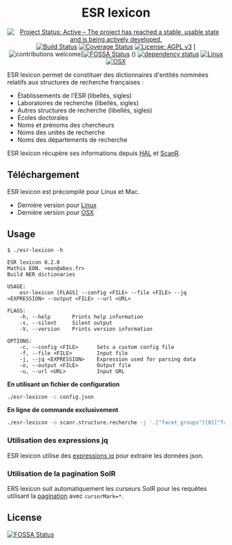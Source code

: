 <div align="center">

# ESR lexicon

[![Project Status: Active – The project has reached a stable, usable state and is being actively developed.](https://www.repostatus.org/badges/latest/active.svg)](https://www.repostatus.org/#active)
[![Build Status](https://travis-ci.com/eonm-abes/esr-lexicon.svg?branch=master)](https://travis-ci.com/eonm-abes/esr-lexicon)
[![Coverage Status](https://coveralls.io/repos/github/eonm-abes/esr-lexicon/badge.svg?branch=master)](https://coveralls.io/github/eonm-abes/esr-lexicon?branch=master)
[![License: AGPL v3](https://img.shields.io/badge/License-AGPL%20v3-blue.svg)](https://www.gnu.org/licenses/agpl-3.0)
[![contributions welcome](https://img.shields.io/badge/contributions-welcome-brightgreen.svg?style=flat)][![FOSSA Status](https://app.fossa.com/api/projects/git%2Bgithub.com%2Feonm-abes%2Fesr-lexicon.svg?type=shield)](https://app.fossa.com/projects/git%2Bgithub.com%2Feonm-abes%2Fesr-lexicon?ref=badge_shield)
()
[![dependency status](https://deps.rs/repo/github/eonm/zotero/status.svg)](https://deps.rs/repo/github/eonm-abes/esr-lexicon)
[![Linux](https://img.shields.io/badge/%E2%80%8B-linux-yellow.svg?logo=linux&style=flat&logoColor=white)](https://github.com/eonm-abes/esr-lexicon/releases/latest/download/esr-lexicon)
[![OSX](https://img.shields.io/badge/%E2%80%8B-osx-lightgrey.svg?logo=apple&style=flat&logoColor=white)](https://github.com/eonm-abes/esr-lexicon/releases/latest/download/esr-lexicon-osx)

</div>

ESR lexicon permet de constituer des dictionnaires d'entités nommées relatifs aux structures de recherche françaises :

* Établissements de l'ESR (libellés, sigles)
* Laboratoires de recherche (libellés, sigles)
* Autres structures de recherche (libellés, sigles)
* Écoles doctorales
* Noms et prénoms des chercheurs
* Noms des unités de recherche
* Noms des départements de recherche

ESR lexicon récupère ses informations depuis [HAL](https://api.archives-ouvertes.fr/search) et [ScanR](https://scanr.enseignementsup-recherche.gouv.fr).

## Téléchargement

ESR lexicon est précompilé pour Linux et Mac.

* Dernière version pour [Linux](https://github.com/eonm-abes/esr-lexicon/releases/latest/download/esr-lexicon)
* Dernière version pour [OSX](https://github.com/eonm-abes/esr-lexicon/releases/latest/download/esr-lexicon-osx)

## Usage

```
$ ./esr-lexicon -h

ESR lexicon 0.2.0
Mathis EON. <eon@abes.fr>
Build NER dictionaries

USAGE:
    esr-lexicon [FLAGS] --config <FILE> --file <FILE> --jq <EXPRESSION> --output <FILE> --url <URL>

FLAGS:
    -h, --help       Prints help information
    -s, --silent     Silent output
    -V, --version    Prints version information

OPTIONS:
    -c, --config <FILE>      Sets a custom config file
    -f, --file <FILE>        Input file
    -j, --jq <EXPRESSION>    Expression used for parsing data
    -o, --output <FILE>      Output file
    -u, --url <URL>          Input URL
```

__En utilisant un fichier de configuration__

```sh
./esr-lexicon -c config.json
```

__En ligne de commande exclusivement__

```sh
./esr-lexicon -o scanr.structure.recherche -j '.["facet_groups"][0]["facets"]|map(.["name"])' -u "https://data.enseignementsup-recherche.gouv.fr/api/records/1.0/search/?dataset=fr-esr-repertoire-national-structures-recherche&rows=0&facet=libelle"
```

### Utilisation des expressions jq

ESR lexicon utilise des [expressions jq](https://stedolan.github.io/jq/manual/) pour extraire les données json.

### Utilisation de la pagination SolR

ERS lexicon suit automatiquement les curseurs SolR pour les requêtes utilisant la [pagination](https://lucene.apache.org/solr/guide/6_6/pagination-of-results.html#fetching-a-large-number-of-sorted-results-cursors) avec `cursorMark=*`.


## License
[![FOSSA Status](https://app.fossa.com/api/projects/git%2Bgithub.com%2Feonm-abes%2Fesr-lexicon.svg?type=large)](https://app.fossa.com/projects/git%2Bgithub.com%2Feonm-abes%2Fesr-lexicon?ref=badge_large)